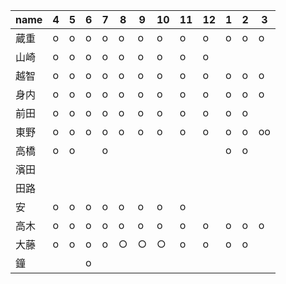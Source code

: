 |name|4|5|6|7|8|9|10|11|12|1|2|3|
|----|----|----|----|----|----|----|----|----|----|----|----|----|
|蔵重|o|o|o|o|o|o|o|o|o|o|o|o|
|山崎|o|o|o|o|o|o|o|o|o||||
|越智|o|o|o|o|o|o|o|o|o|o|o|o|
|身内|o|o|o|o|o|o|o|o|o|o|o|o|
|前田|o|o|o|o|o|o|o|o|o|o|o||
|東野|o|o|o|o|o|o|o|o|o|o|o|oo|
|高橋|o|o||o||||||o|o||
|濱田|||||||||||||
|田路|||||||||||||
|安|o|o|o|o|o|o|o|o|||||
|高木|o|o|o|o|o|o|o|o|o|o|o|o|
|大藤|o|o|o|o|○|○|○|o|o|o|o||
|鐘|||o||||||||||

